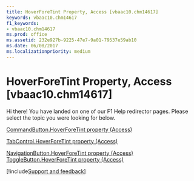 ```yaml
---
title: HoverForeTint Property, Access [vbaac10.chm14617]
keywords: vbaac10.chm14617
f1_keywords:
- vbaac10.chm14617
ms.prod: office
ms.assetid: 232e927b-9225-47e7-9a01-79537e59ab10
ms.date: 06/08/2017
ms.localizationpriority: medium
---
```



# HoverForeTint Property, Access [vbaac10.chm14617]

Hi there! You have landed on one of our F1 Help redirector pages. Please select the topic you were looking for below.

[CommandButton.HoverForeTint property (Access)](https://msdn.microsoft.com/library/88922fd3-f8ce-5f07-f364-1155ac6070fe%28Office.15%29.aspx)

[TabControl.HoverForeTint property (Access)](https://msdn.microsoft.com/library/0c8468f1-bc5f-85b2-defc-7f193cdd55e7%28Office.15%29.aspx)

[NavigationButton.HoverForeTint property (Access)](https://msdn.microsoft.com/library/3d609fbc-0828-0607-5b14-e952bd321759%28Office.15%29.aspx)
[ToggleButton.HoverForeTint property (Access)](https://msdn.microsoft.com/library/81b67e89-3ae9-941f-4830-fcdbf02afd9e%28Office.15%29.aspx)

[!include[Support and feedback](~/includes/feedback-boilerplate.md)]